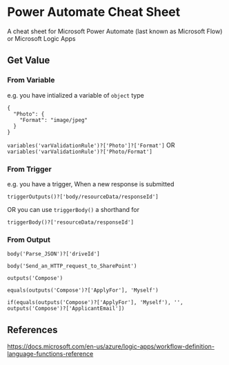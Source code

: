 # Power Automate Cheat Sheet
A cheat sheet for Microsoft Power Automate (last known as Microsoft Flow) or Microsoft Logic Apps

## Get Value

### From Variable
e.g. you have intialized a variable of `object` type
```
{
  "Photo": {
    "Format": "image/jpeg"
  }
}
```
`variables('varValidationRule')?['Photo']?['Format']`
OR
`variables('varValidationRule')?['Photo/Format']`


### From Trigger
e.g. you have a trigger, 
When a new response is submitted

`triggerOutputs()?['body/resourceData/responseId']`

OR you can use `triggerBody()` a shorthand for

`triggerBody()?['resourceData/responseId']`


### From Output

`body('Parse_JSON')?['driveId']`

`body('Send_an_HTTP_request_to_SharePoint')`

`outputs('Compose')`

`equals(outputs('Compose')?['ApplyFor'], 'Myself')`

`if(equals(outputs('Compose')?['ApplyFor'], 'Myself'), '', outputs('Compose')?['ApplicantEmail'])`







## References
https://docs.microsoft.com/en-us/azure/logic-apps/workflow-definition-language-functions-reference

